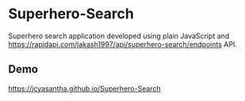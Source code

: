 # Superhero-Search

Superhero search application developed using plain JavaScript and https://rapidapi.com/jakash1997/api/superhero-search/endpoints API.

## Demo

https://jcyasantha.github.io/Superhero-Search
